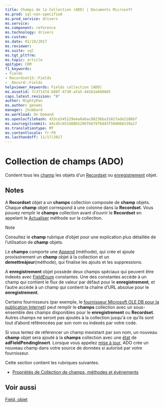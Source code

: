 ```yaml
---
title: Champs de la Collection (ADO) | Documents Microsoft
ms.prod: sql-non-specified
ms.prod_service: drivers
ms.service: 
ms.component: reference
ms.technology: drivers
ms.custom: 
ms.date: 01/19/2017
ms.reviewer: 
ms.suite: sql
ms.tgt_pltfrm: 
ms.topic: article
apitype: COM
f1_keywords:
- Fields
- Recordset15::Fields
- _Record::Fields
helpviewer_keywords: Fields collection [ADO]
ms.assetid: 7c371474-b88f-4730-afa5-44163a0488d5
caps.latest.revision: "9"
author: MightyPen
ms.author: genemi
manager: jhubbard
ms.workload: On Demand
ms.openlocfilehash: 433ce545129e4a0a6ac88238ba3181fade2186bf
ms.sourcegitcommit: 44cd5c651488b5296fb679f6d43f50d068339a27
ms.translationtype: MT
ms.contentlocale: fr-FR
ms.lasthandoff: 11/17/2017
---
```

# <a name="fields-collection-ado"></a>Collection de champs (ADO)
Contient tous les [champ](../../../ado/reference/ado-api/field-object.md) les objets d’un [Recordset](../../../ado/reference/ado-api/recordset-object-ado.md) ou [enregistrement](../../../ado/reference/ado-api/record-object-ado.md) objet.  
  
## <a name="remarks"></a>Notes  
 A **Recordset** objet a un **champs** collection composée de **champ** objets. Chaque **champ** objet correspond à une colonne dans la **Recordset**. Vous pouvez remplir le **champs** collection avant d’ouvrir le **Recordset** en appelant le [Actualiser](../../../ado/reference/ado-api/refresh-method-ado.md) méthode sur la collection.  
  
> [!NOTE]
>  Consultez le **champ** rubrique d’objet pour une explication plus détaillée de l’utilisation de **champ** objets.  
  
 Le **champs** comporte une [Append](../../../ado/reference/ado-api/append-method-ado.md) (méthode), qui crée et ajoute provisoirement un **champ** objet à la collection et un **demettreàjour**(méthode), qui finalise les ajouts et les suppressions.  
  
 A **enregistrement** objet possède deux champs spéciaux qui peuvent être indexés avec [FieldEnum](../../../ado/reference/ado-api/fieldenum.md) constantes. Une des constantes accède à un champ qui contient le flux de valeur par défaut pour le **enregistrement**, et l’autre accède à un champ qui contient la chaîne d’URL absolue pour le **enregistrement**.  
  
 Certains fournisseurs (par exemple, le [fournisseur Microsoft OLE DB pour la publication Internet](../../../ado/guide/appendixes/microsoft-ole-db-provider-for-internet-publishing.md)) peut remplir le **champs** collection avec un sous-ensemble des champs disponibles pour le **enregistrement** ou **Recordset**. Autres champs ne seront pas ajoutés à la collection jusqu'à ce qu’ils sont tout d’abord référencées par son nom ou indexés par votre code.  
  
 Si vous tentez de référencer un champ inexistant par son nom, un nouveau **champ** objet sera ajouté à la **champs** collection avec une [état](../../../ado/reference/ado-api/status-property-ado-field.md) de  **adFieldPendingInsert**. Lorsque vous appelez [mise à jour](../../../ado/reference/ado-api/update-method.md), ADO crée un nouveau champ dans votre source de données si autorisé par votre fournisseur.  
  
 Cette section contient les rubriques suivantes.  
  
-   [Propriétés de Collection de champs, méthodes et événements](../../../ado/reference/ado-api/fields-collection-properties-methods-and-events.md)  
  
## <a name="see-also"></a>Voir aussi  
 [Field, objet](../../../ado/reference/ado-api/field-object.md)
